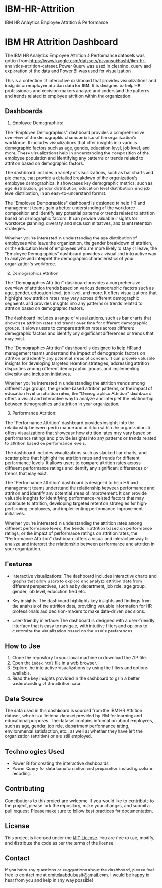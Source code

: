 # IBM-HR-Attrition
IBM HR Analytics Employee Attrition &amp; Performance

# IBM HR Attrition Dashboard

The IBM HR Analytics Employee Attrition & Performance datasets was gotten from https://www.kaggle.com/datasets/pavansubhasht/ibm-hr-analytics-attrition-dataset. 
Power Query was used in cleaning, query and exploration of the data and Power BI was used for visualization

This is a collection of interactive dashboard that provides visualizations and insights on employee attrition data for IBM. It is designed to help HR professionals and decision-makers analyze and understand the patterns and trends related to employee attrition within the organization.

## Dashboards

1. Employee Demographics:

The "Employee Demographics" dashboard provides a comprehensive overview of the demographic characteristics of the organization's workforce. It includes visualizations that offer insights into various demographic factors such as age, gender, education level, job level, and more. These visualizations help in understanding the composition of the employee population and identifying any patterns or trends related to attrition based on demographic factors.

The dashboard includes a variety of visualizations, such as bar charts and pie charts, that provide a detailed breakdown of the organization's employee demographics. It showcases key demographic metrics, such as age distribution, gender distribution, education level distribution, and job level distribution, in an easy-to-understand format.

The "Employee Demographics" dashboard is designed to help HR and management teams gain a better understanding of the workforce composition and identify any potential patterns or trends related to attrition based on demographic factors. It can provide valuable insights for workforce planning, diversity and inclusion initiatives, and talent retention strategies.

Whether you're interested in understanding the age distribution of employees who leave the organization, the gender breakdown of attrition, or the education level of employees who are more likely to stay or leave, the "Employee Demographics" dashboard provides a visual and interactive way to analyze and interpret the demographic characteristics of your organization's workforce.

2. Demographics Attrition:

The "Demographics Attrition" dashboard provides a comprehensive overview of attrition trends based on various demographic factors such as age, gender, education level, job level, and more. It offers visualizations that highlight how attrition rates may vary across different demographic segments and provides insights into any patterns or trends related to attrition based on demographic factors.

The dashboard includes a range of visualizations, such as bar charts that showcase attrition rates and trends over time for different demographic groups. It allows users to compare attrition rates across different demographic factors and identify any significant differences or trends that may exist.

The "Demographics Attrition" dashboard is designed to help HR and management teams understand the impact of demographic factors on attrition and identify any potential areas of concern. It can provide valuable insights for developing targeted retention strategies, addressing attrition disparities among different demographic groups, and implementing diversity and inclusion initiatives.

Whether you're interested in understanding the attrition trends among different age groups, the gender-based attrition patterns, or the impact of education level on attrition rates, the "Demographics Attrition" dashboard offers a visual and interactive way to analyze and interpret the relationship between demographics and attrition in your organization.

3. Performance Attrition: 

The "Performance Attrition" dashboard provides insights into the relationship between performance and attrition within the organization. It offers visualizations that showcase how attrition rates may vary based on performance ratings and provide insights into any patterns or trends related to attrition based on performance levels.

The dashboard includes visualizations such as stacked bar charts, and scatter plots that highlight the attrition rates and trends for different performance levels. It allows users to compare attrition rates across different performance ratings and identify any significant differences or trends that may exist.

The "Performance Attrition" dashboard is designed to help HR and management teams understand the relationship between performance and attrition and identify any potential areas of improvement. It can provide valuable insights for identifying performance-related factors that may contribute to attrition, developing targeted retention strategies for high-performing employees, and implementing performance improvement initiatives.

Whether you're interested in understanding the attrition rates among different performance levels, the trends in attrition based on performance ratings, or the impact of performance ratings on attrition rates, the "Performance Attrition" dashboard offers a visual and interactive way to analyze and interpret the relationship between performance and attrition in your organization.

## Features

- Interactive visualizations: The dashboard includes interactive charts and graphs that allow users to explore and analyze attrition data from different perspectives, such as by department, job role, age group, gender, job level, education field etc.

- Key insights: The dashboard highlights key insights and findings from the analysis of the attrition data, providing valuable information for HR professionals and decision-makers to make data-driven decisions.

- User-friendly interface: The dashboard is designed with a user-friendly interface that is easy to navigate, with intuitive filters and options to customize the visualization based on the user's preferences.

## How to Use

1. Clone the repository to your local machine or download the ZIP file.
2. Open the `index.html` file in a web browser.
3. Explore the interactive visualizations by using the filters and options available.
4. Read the key insights provided in the dashboard to gain a better understanding of the attrition data.

## Data Source

The data used in this dashboard is sourced from the IBM HR Attrition dataset, which is a fictional dataset provided by IBM for learning and educational purposes. The dataset contains information about employees, such as age, gender, job role, department performance rating, environmental satisfaction, etc., as well as whether they have left the organization (attrition) or are still employed.

## Technologies Used

- Power BI for creating the interactive dashboards
- Power Query for data transformation and preparation including column recoding.

## Contributing

Contributions to this project are welcome! If you would like to contribute to the project, please fork the repository, make your changes, and submit a pull request. Please make sure to follow best practices for documentation.

## License

This project is licensed under the [MIT License](LICENSE). You are free to use, modify, and distribute the code as per the terms of the license.

## Contact

If you have any questions or suggestions about the dashboard, please feel free to contact me at [omitolaabdulbasit@gmail.com](mailto:omitolaabdulbasit@gmail.com). I would be happy to hear from you and help in any way possible!

